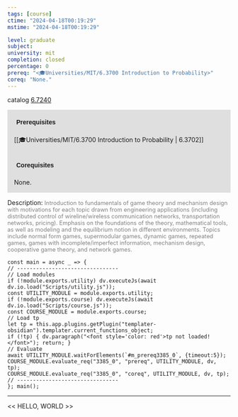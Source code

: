 ```yaml
---
tags: [course]
ctime: "2024-04-18T00:19:29"
mstime: "2024-04-18T00:19:29"

level: graduate
subject: 
university: mit
completion: closed
percentage: 0
prereq: "<🎓Universities/MIT/6.3700 Introduction to Probability>"
coreq: "None."
---
```


catalog [6.7240](http://student.mit.edu/catalog/m6c.html#6.7240)

<span style="display: block; padding: 15px; background-color: rgb(100, 100, 100, 0.2);"><font id="m_prereq3385_0" style="display: block; font-family: Arial, sans-serif; font-weight: bold; padding: 5px">Prerequisites</font><br><span id="prereq3385_0">[[🎓Universities/MIT/6.3700 Introduction to Probability | 6.3702]]</span></span>
<span style="display: block; padding: 15px; background-color: rgb(100, 100, 100, 0.2);"><font id="m_coreq3385_0" style="display: block; font-family: Arial, sans-serif; font-weight: bold; padding: 5px">Corequisites</font><br><span id="coreq3385_0">None.</span></span>

<font style="">Description:</font>
<font style="color: grey; font-size: 0.8rem;">Introduction to fundamentals of game theory and mechanism design with motivations for each topic drawn from engineering applications (including distributed control of wireline/wireless communication networks, transportation networks, pricing). Emphasis on the foundations of the theory, mathematical tools, as well as modeling and the equilibrium notion in different environments. Topics include normal form games, supermodular games, dynamic games, repeated games, games with incomplete/imperfect information, mechanism design, cooperative game theory, and network games.</font>

```dataviewjs
const main = async _ => {
// --------------------------------
// Load modules
if (!module.exports.utility) dv.executeJs(await dv.io.load("Scripts/utility.js"));
const UTILITY_MODULE = module.exports.utility;
if (!module.exports.course) dv.executeJs(await dv.io.load("Scripts/course.js"));
const COURSE_MODULE = module.exports.course;
// Load tp
let tp = this.app.plugins.getPlugin("templater-obsidian").templater.current_functions_object;
if (!tp) { dv.paragraph("<font style='color: red'>tp not loaded!</font>"); return; }
// Evaluate
await UTILITY_MODULE.waitForElements(`#m_prereq3385_0`, {timeout:5});
COURSE_MODULE.evaluate_req("3385_0", "prereq", UTILITY_MODULE, dv, tp);
COURSE_MODULE.evaluate_req("3385_0", "coreq", UTILITY_MODULE, dv, tp);
// --------------------------------
}; main();
```

---

<< HELLO, WORLD >>

